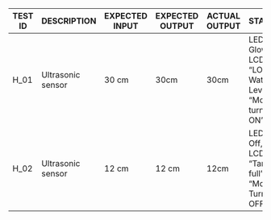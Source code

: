


| TEST ID  |  DESCRIPTION          | EXPECTED INPUT    | EXPECTED OUTPUT  | ACTUAL OUTPUT  | STATUS |
|----------|-----------------------|-------------------|------------------|----------------|--------|         
|   H_01   |   Ultrasonic sensor   |       30 cm       |       30cm       |     30cm       |  LED- Glow, LCD - “LOW Water Level” “Motor turned ON”         
|   H_02   |   Ultrasonic sensor   |       12 cm       |       12 cm      |     12cm       |  LED- Off, LCD-  “Tank is full” “Motor Turned OFF”  |        


